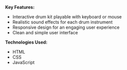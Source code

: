 **Key Features:**
- Interactive drum kit playable with keyboard or mouse
- Realistic sound effects for each drum instrument
- Responsive design for an engaging user experience
- Clean and simple user interface

**Technologies Used:**
- HTML
- CSS
- JavaScript
